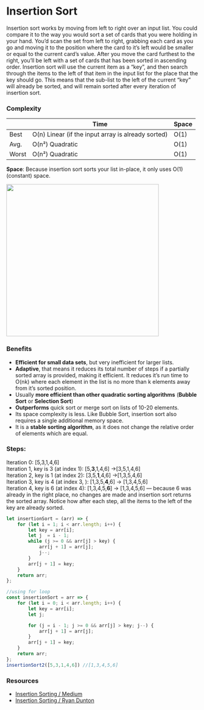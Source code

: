 # Insertion Sort

Insertion sort works by moving from left to right over an input list. You could compare it to the way you would sort a set of cards that you were holding in your hand. You’d scan the set from left to right, grabbing each card as you go and moving it to the position where the card to it’s left would be smaller or equal to the current card’s value. After you move the card furthest to the right, you’ll be left with a set of cards that has been sorted in ascending order. Insertion sort will use the current item as a “key”, and then search through the items to the left of that item in the input list for the place that the key should go. This means that the sub-list to the left of the current “key” will already be sorted, and will remain sorted after every iteration of insertion sort.

### Complexity
|       |Time                    | Space |
|-------|------------------------|-------|
| Best  | O(n) Linear (if the input array is already sorted) |O(1) |
| Avg.  | O(n²) Quadratic        |O(1)   |
| Worst | O(n²) Quadratic        |O(1)   |

**Space**: Because insertion sort sorts your list in-place, it only uses O(1) (constant) space.


<img width='400' src='https://user-images.githubusercontent.com/8204364/107319662-4108b000-6a6d-11eb-88aa-789c2d45a855.png'/>


### Benefits
- **Efficient for small data sets**, but very inefficient for larger lists.   
- **Adaptive**, that means it reduces its total number of steps if a partially
  sorted array is provided, making it efficient. It reduces it’s run time to O(nk) where each
  element in the list is no more than k elements away from it’s sorted position.   
- Usually **more efficient than other quadratic sorting algorithms** (**Bubble Sort** or **Selection Sort**)     
- **Outperforms** quick sort or merge sort on lists of 10-20 elements. 
- Its space complexity is less. Like Bubble Sort, insertion sort also requires a single additional memory space.   
- It is a **stable sorting algorithm**, as it does not change the relative order of elements which are equal.   



 
### Steps:
Iteration 0: [5,3,1,4,6]  
Iteration 1, key is 3 (at index 1): [5,**3**,1,4,6] →[3,5,1,4,6]  
Iteration 2, key is 1 (at index 2): [3,5,**1**,4,6] →[1,3,5,4,6]  
Iteration 3, key is 4 (at index 3, ): [1,3,5,**4**,6] → [1,3,4,5,6]  
Iteration 4, key is 6 (at index 4): [1,3,4,5,**6**] → [1,3,4,5,6] — because 6 was already in the right place, no changes are made and insertion sort returns the sorted array. Notice how after each step, all the items to the left of the key are already sorted.

```javascript
let insertionSort = (arr) => {
    for (let i = 1; i < arr.length; i++) {
        let key = arr[i];
        let j  = i - 1;
        while (j >= 0 && arr[j] > key) {
            arr[j + 1] = arr[j];
            j--;
        }
        arr[j + 1] = key;
    }
    return arr;
};
```

```javascript
//using for loop
const insertionSort = arr => {
    for (let i = 0; i < arr.length; i++) {
        let key = arr[i];
        let j;

        for (j = i - 1; j >= 0 && arr[j] > key; j--) {
            arr[j + 1] = arr[j];
        }
        arr[j + 1] = key;
    }
    return arr;
};
insertionSort2([5,3,1,4,6]) //[1,3,4,5,6]
```
### Resources
- <a target='_blank' href='https://medium.com/javascript-algorithms/javascript-algorithms-insertion-sort-59b6b655373c'>Insertion Sorting / Medium</a>
- <a target='_blank' href='https://dev.to/ryan_dunton/insertion-sorting-for-beginners-in-js------fkg'>Insertion Sorting / Ryan Dunton</a>

